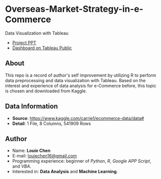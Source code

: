 # Overseas-Market-Strategy-in-e-Commerce
 Data Visualization with Tableau
* [Project PPT](https://drive.google.com/file/d/1ASRM31phmH0rz8s5jK0SRSvv_pyI2iwQ/view?usp=sharing)
* [Dashboard on Tableau Public](https://public.tableau.com/profile/louie.chen3533#!/vizhome/Dashboard_15932671681260/Dashboard1?publish=yes)

## About
This repo is a record of author's self improvement by utilizing R to perform data preprocessing and data visualization with Tableau. Based on the interest and experience of data analysis for e-Commerce before, this topic is chosen and downloaded from Kaggle.

## Data Information
* **Source**: https://www.kaggle.com/carrie1/ecommerce-data/data#
* **Detail**: 1 File, 8 Columns, 541909 Rows

## Author
* Name: **Louie Chen**
* E-mail: louiechen16@gmail.com
* Programming experience: beginner of *Python*, *R*, *Google APP Script*, and *VBA*.
* Interested in: **Data Analysis** and **Machine Learning**.
